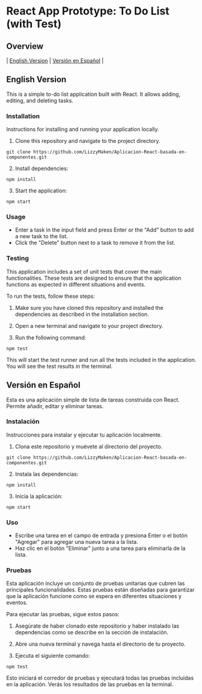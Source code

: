 # React App Prototype: To Do List (with Test)

## Overview

| [English Version](#english-version) | [Versión en Español](#version-en-espanol) |

## <a name="english-version">English Version</a>

This is a simple to-do list application built with React. It allows adding, editing, and deleting tasks.

### Installation

Instructions for installing and running your application locally.

1. Clone this repository and navigate to the project directory.
```
git clone https://github.com/LizzyMaken/Aplicacion-React-basada-en-componentes.git
```

2. Install dependencies:
```
npm install
```

3. Start the application:
```
npm start
```

### Usage

- Enter a task in the input field and press Enter or the "Add" button to add a new task to the list.
- Click the "Delete" button next to a task to remove it from the list.

### Testing

This application includes a set of unit tests that cover the main functionalities. These tests are designed to ensure that the application functions as expected in different situations and events.

To run the tests, follow these steps:

1. Make sure you have cloned this repository and installed the dependencies as described in the installation section.

2. Open a new terminal and navigate to your project directory.

3. Run the following command:
```
npm test
```

This will start the test runner and run all the tests included in the application. You will see the test results in the terminal.

## <a name="version-en-espanol">Versión en Español</a>

Esta es una aplicación simple de lista de tareas construida con React. Permite añadir, editar y eliminar tareas.

### Instalación

Instrucciones para instalar y ejecutar tu aplicación localmente.

1. Clona este repositorio y muévete al directorio del proyecto.
```
git clone https://github.com/LizzyMaken/Aplicacion-React-basada-en-componentes.git
```

2. Instala las dependencias:
```
npm install
```

3. Inicia la aplicación:
```
npm start
```

### Uso

- Escribe una tarea en el campo de entrada y presiona Enter o el botón "Agregar" para agregar una nueva tarea a la lista.
- Haz clic en el botón "Eliminar" junto a una tarea para eliminarla de la lista.

### Pruebas

Esta aplicación incluye un conjunto de pruebas unitarias que cubren las principales funcionalidades. Estas pruebas están diseñadas para garantizar que la aplicación funcione como se espera en diferentes situaciones y eventos.

Para ejecutar las pruebas, sigue estos pasos:

1. Asegúrate de haber clonado este repositorio y haber instalado las dependencias como se describe en la sección de instalación.

2. Abre una nueva terminal y navega hasta el directorio de tu proyecto.

3. Ejecuta el siguiente comando:
```
npm test
```

Esto iniciará el corredor de pruebas y ejecutará todas las pruebas incluidas en la aplicación. Verás los resultados de las pruebas en la terminal.

